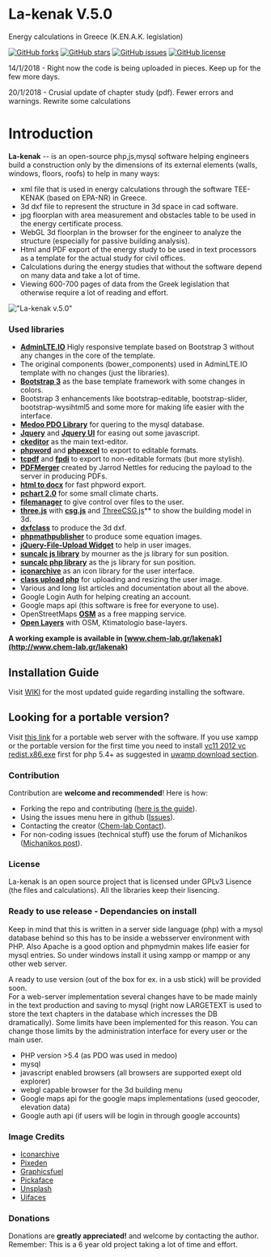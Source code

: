 # La-kenak V.5.0
Energy calculations in Greece (K.EN.A.K. legislation)

[![GitHub forks](https://img.shields.io/github/forks/ks1f14s/la-kenak.svg)](https://github.com/ks1f14s/la-kenak/network)
[![GitHub stars](https://img.shields.io/github/stars/ks1f14s/la-kenak.svg)](https://github.com/ks1f14s/la-kenak/stargazers)
[![GitHub issues](https://img.shields.io/github/issues/ks1f14s/la-kenak.svg)](https://github.com/ks1f14s/la-kenak/issues)
[![GitHub license](https://img.shields.io/github/license/ks1f14s/la-kenak.svg)](https://github.com/ks1f14s/la-kenak/blob/master/LICENSE)

14/1/2018 - Right now the code is being uploaded in pieces. Keep up for the few more days. 

20/1/2018 - Crusial update of chapter study (pdf). Fewer errors and warnings. Rewrite some calculations

Introduction
============

**La-kenak** -- is an open-source php,js,mysql software helping engineers build a construction only by the dimensions of its external elements (walls, windows, floors, roofs) 
to help in many ways:

- xml file that is used in energy calculations through the software TEE-KENAK (based on EPA-NR) in Greece.
- 3d dxf file to represent the structure in 3d space in cad software.
- jpg floorplan with area measurement and obstacles table to be used in the energy certificate process. 
- WebGL 3d floorplan in the browser for the engineer to analyze the structure (especially for passive building analysis). 
- Html and PDF export of the energy study to be used in text processors as a template for the actual study for civil offices. 
- Calculations during the energy studies that without the software depend on many data and take a lot of time. 
- Viewing 600-700 pages of data from the Greek legislation that otherwise require a lot of reading and effort. 

!["La-kenak v.5.0"](http://www.chem-lab.gr/lakenak/images/lakenak5.png "La-kenak v.5.0")

### Used libraries
- **[AdminLTE.IO](https://adminlte.io)** Higly responsive template based on Bootstrap 3 without any changes in the core of the template.
- The original components (bower_components) used in AdminLTE.IO template with no changes (just the libraries).
- **[Bootstrap 3](https://github.com/twbs/bootstrap)** as the base template framework with some changes in colors. 
- Bootstrap 3 enhancements like bootstrap-editable, bootstrap-slider, bootstrap-wysihtml5 and some more for making life easier with the interface. 
- **[Medoo PDO Library](https://github.com/catfan/Medoo)** for quering to the mysql database. 
- **[Jquery](https://github.com/jquery/jquery)** and **[Jquery UI](https://github.com/jquery/jquery-ui)** for easing out some javascript. 
- **[ckeditor](https://github.com/ckeditor/ckeditor-dev)** as the main text-editor. 
- **[phpword](https://github.com/PHPOffice/PHPWord)** and **[phpexcel](https://github.com/PHPOffice/PHPExcel)** to export to editable formats. 
- **[tcpdf](https://github.com/PHPOffice/PHPWord)** and **[fpdi](https://github.com/Setasign/FPDI)** to export to non-editable formats (but more stylish). 
- **[PDFMerger](https://github.com/myokyawhtun/PDFMerger)** created by Jarrod Nettles for reducing the payload to the server in producing PDFs. 
- **[html to docx](http://sourceforge.net/projects/simplehtmldom/)** for fast phpword export.
- **[pchart 2.0](http://www.pchart.net)** for some small climate charts.
- **[filemanager](https://github.com/simogeo/Filemanager)** to give control over files to the user.
- **[three.js](https://github.com/mrdoob/three.js)** with **[csg.js](https://github.com/jscad/csg.js)** and [ThreeCSG.js](https://github.com/chandlerprall/ThreeCSG)** to show the building model in 3d.
- **[dxfclass](https://www.phpclasses.org/package/7954-PHP-Generate-CAD-files-in-the-AutoCAD-DXF-format.html)** to produce the 3d dxf.
- **[phpmathpublisher](https://github.com/Tux-oid/phpmathpublisher)** to produce some equation images.
- **[jQuery-File-Upload Widget](https://github.com/blueimp/jQuery-File-Upload)** to help in user images.
- **[suncalc js library](https://github.com/mourner/suncalc)** by mourner as the js library for sun position.
- **[suncalc php library](https://github.com/gregseth/suncalc-php)** as the js library for sun position.
- **[iconarchive](http://www.iconarchive.com/)** as an icon library for the user interface.
- **[class upload php](https://www.verot.net/php_class_upload.htm)** for uploading and resizing the user image.
- Various and long list articles and documentation about all the above. 
- Google Login Auth for helping creating an account. 
- Google maps api (this software is free for everyone to use).
- OpenStreetMaps **[OSM](https://www.openstreetmap.org/)** as a free mapping service.
- **[Open Layers](https://openlayers.org/)** with OSM, Ktimatologio base-layers. 

**A working example is available in [www.chem-lab.gr/lakenak](http://www.chem-lab.gr/lakenak)**


## Installation Guide
Visit [WIKI](https://github.com/ks1f14s/la-kenak/wiki) for the most updated guide regarding installing the software.

## Looking for a portable version?
Visit [this link](https://sourceforge.net/projects/lakenak/files/) for a portable web server with the software.
If you use xampp or the portable version for the first time you need to install [vc11 2012 vc redist.x86.exe](https://www.microsoft.com/en-us/download/details.aspx?id=30679) first for php 5.4+ as suggested in [uwamp download section](https://www.uwamp.com/en/?page=download). 

### Contribution
Contribution are **welcome and recommended**! Here is how:

- Forking the repo and contributing ([here is the guide](https://help.github.com/articles/fork-a-repo/)).
- Using the issues menu here in github ([Issues](https://github.com/ks1f14s/la-kenak/issues)).
- Contacting the creator ([Chem-lab Contact](http://www.chem-lab.gr/nafplio/index.php?option=com_contact&view=contact&id=3&Itemid=292)).
- For non-coding issues (technical stuff) use the forum of Michanikos ([Michanikos post](http://www.michanikos.gr/topic/26135-kenak-freeware/)).


### License
La-kenak is an open source project that is licensed under GPLv3 Lisence (the files and calculations). All the libraries keep their lisencing. 

### Ready to use release - Dependancies on install
Keep in mind that this is written in a server side language (php) with a mysql database behind so this has to be inside a websserver environment with PHP. 
Also Apache is a good option and phpmydmin makes life easier for mysql entries. So under windows install it using xampp or mampp or any other web server. 

A ready to use version (out of the box for ex. in a usb stick) will be provided soon.  
For a web-server implementation several changes have to be made mainly in the text production and saving to mysql 
(right now LARGETEXT is used to store the text chapters in the database which incresses the DB dramatically). Some limits have been implemented for this reason. 
You can change those limits by the administration interface for every user or the main user. 

- PHP version >5.4 (as PDO was used in medoo)
- mysql
- javascript enabled browsers (all browsers are supported exept old explorer)
- webgl capable browser for the 3d building menu
- Google maps api for the google maps implementations (used geocoder, elevation data)
- Google auth api (if users will be login in through google accounts)

### Image Credits
- [Iconarchive](http://www.iconarchive.com/)
- [Pixeden](http://www.pixeden.com/psd-web-elements/flat-responsive-showcase-psd)
- [Graphicsfuel](http://www.graphicsfuel.com/2013/02/13-high-resolution-blur-backgrounds/)
- [Pickaface](http://pickaface.net/)
- [Unsplash](https://unsplash.com/)
- [Uifaces](http://uifaces.com/)

### Donations
Donations are **greatly appreciated!** and welcome by contacting the author. Remember: This is a 6 year old project taking a lot of time and effort. 
